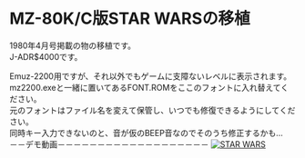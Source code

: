 # MZ-80K/C版STAR WARSの移植
1980年4月号掲載の物の移植です。  
J-ADR$4000です。 

Emuz-2200用ですが、それ以外でもゲームに支障ないレベルに表示されます。 
mz2200.exeと一緒に置いてあるFONT.ROMをここのフォントに入れ替えてください。  
元のフォントはファイル名を変えて保管し、いつでも修復できるようにしてください。  
同時キー入力できないのと、音が仮のBEEP音なのでそのうち修正するかも…  
－－デモ動画－－－－－－－－－－－－－－－－－－－
[![STAR WARS](https://img.youtube.com/vi/wtkpdxHZtW8/0.jpg)](https://www.youtube.com/watch?v=wtkpdxHZtW8)
